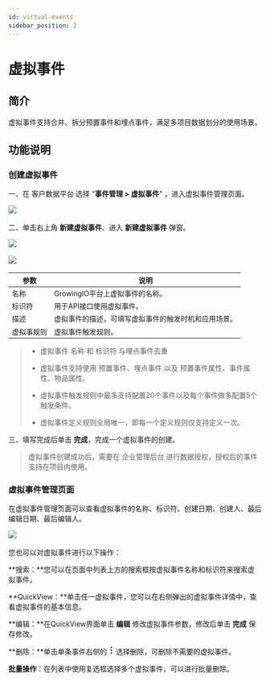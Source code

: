 ```yaml
---
id: virtual-events
sidebar_position: 2
---
```


# 虚拟事件

## 简介[](#jian-jie)

虚拟事件支持合并、拆分预置事件和埋点事件，满足多项目数据划分的使用场景。


## 功能说明[](#gong-neng-shuo-ming)

### 创建虚拟事件[](#chuang-jian-xu-ni-shi-jian)

一、在 客户数据平台 选择 “**事件管理 > 虚拟事件**" ，进入虚拟事件管理页面。

![](/img/assets-M2qbZInaXgdm8kkNosp-MdGhZcKgFVqs99_pO5G-MdGy1_31o_FicAJo4EYimage.png)

二、单击右上角 **新建虚拟事件**、进入 **新建虚拟事件** 弹窗。

![](/img/assets-M2qbZInaXgdm8kkNosp-MdGhZcKgFVqs99_pO5G-MdGyKdlPwLXuKkP1wIPimage.png)

![](/img/assets-M2qbZInaXgdm8kkNosp-MdGhZcKgFVqs99_pO5G-MdGyXoYmhaI00texTxlimage.png)

| 参数  | 说明  |
| --- | --- |
| 名称  | GrowingIO平台上虚拟事件的名称。 |
| 标识符 | 用于API接口使用虚拟事件。 |
| 描述  | 虚拟事件的描述，可填写虚拟事件的触发时机和应用场景。 |
| 虚拟事规则 | 虚拟事件触发规则。 |

> * 虚拟事件 名称 和 标识符 与埋点事件去重
> 
> * 虚拟事件支持使用 预置事件、埋点事件 以及 预置事件属性、事件属性、物品属性。
> 
> * 虚拟事件触发规则中最多支持配置20个事件以及每个事件做多配置5个触发条件。
> 
> * 虚拟事件定义规则全局唯一，即每一个定义规则仅支持定义一次。

三、填写完成后单击 **完成**，完成一个虚拟事件的创建。

> 虚拟事件创建成功后，需要在 企业管理后台 进行数据授权，授权后的事件支持在项目内使用。


### 虚拟事件管理页面[](#xu-ni-shi-jian-guan-li-ye-mian)

在虚拟事件管理页面可以查看虚拟事件的名称、标识符、创建日期、创建人、最后编辑日期、最后编辑人。

![](/img/assets-M2qbZInaXgdm8kkNosp-MkW5rUsvP-VWF51ulfh-MkW7JE9U_7jkrWFl-8aimage.png)

您也可以对虚拟事件进行以下操作：

**搜索：**您可以在页面中列表上方的搜索框按虚拟事件名称和标识符来搜索虚拟事件。

**QuickView：**单击任一虚拟事件，您可以在右侧弹出的虚拟事件详情中，查看虚拟事件的基本信息。

**编辑：**在QuickView界面单击 **编辑** 修改虚拟事件参数，修改后单击 **完成** 保存修改。

**删除：**单击单条事件右侧的 ![](/img/-Lo08UtW7H58ehFKeZ4g-LsycTyZaItbL8_Wigcx-LsyfkaafJ-8X2utJ9BbE782B9E782B9E782B9.png) 选择删除，可删除不需要的虚拟事件。

**批量操作**：在列表中使用复选框选择多个虚拟事件，可以进行批量删除。
